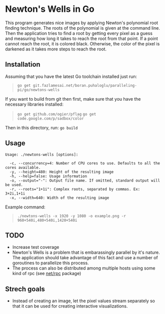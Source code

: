 # Newton's Wells in Go

This program generates nice images by applying Newton's polynomial
root finding technique. The roots of the polynomial is given at the
command line. Then the application tries to find a root by getting
every pixel as a guess and measuring how long it takes to reach the
root from that point. If a point cannot reach the root, it is colored
black. Otherwise, the color of the pixel is darkened as it takes more
steps to reach the root.

## Installation

Assuming that you have the latest Go toolchain installed just run:

> `go get git.fazlamesai.net/boran.puhaloglu/paralleling-pi/go/newtons-wells`

If you want to build from git then first, make sure that you have the
necessary libraries installed:

> `go get github.com/ogier/pflag`
> `go get code.google.com/p/sadbox/color`

Then in this directory, run: `go build`

## Usage

```
Usage: ./newtons-wells [options]:

  -c, --concurrency=4: Number of CPU cores to use. Defaults to all the cores available.
  -y, --height=480: Height of the resulting image
  -h, --help=false: Usage information
  -o, --output="-": Output file name. If omitted, standard output will be used.
  -r, --roots="1+1i": Complex roots, separated by commas. Ex: 3+2i,1+1i
  -x, --width=640: Width of the resulting image
```

Example command:

> `./newtons-wells -x 1920 -y 1080 -o example.png -r 960+540i,480+540i,1420+540i`

## TODO

- Increase test coverage
- Newton's Wells is a problem that is embarassingly parallel by it's
  nature. The application should take advantage of this fact and use a
  number of goroutines to parallelize this process.
- The process can also be distributed among multiple hosts using some
  kind of rpc (see [net/rpc](http://golang.org/pkg/net/rpc/) package)

## Strech goals

- Instead of creating an image, let the pixel values stream separately
  so that it can be used for creating interactive visualizations.

